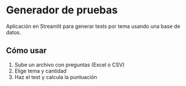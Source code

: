 # Generador de pruebas

Aplicación en Streamlit para generar tests por tema usando una base de datos.

## Cómo usar
1. Sube un archivo con preguntas (Excel o CSV)
2. Elige tema y cantidad
3. Haz el test y calcula la puntuación
